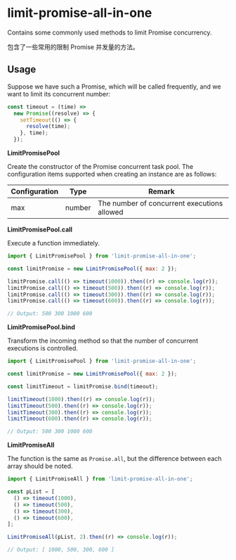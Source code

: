 # limit-promise-all-in-one

Contains some commonly used methods to limit Promise concurrency.

包含了一些常用的限制 Promise 并发量的方法。

## Usage

Suppose we have such a Promise, which will be called frequently, and we want to limit its concurrent number:

```javascript
const timeout = (time) =>
  new Promise((resolve) => {
    setTimeout(() => {
      resolve(time);
    }, time);
  });
```

**LimitPromisePool**

Create the constructor of the Promise concurrent task pool. The configuration items supported when creating an instance are as follows:

| Configuration | Type   | Remark                                      |
| ------------- | ------ | ------------------------------------------- |
| max           | number | The number of concurrent executions allowed |

**LimitPromisePool.call**

Execute a function immediately.

```javascript
import { LimitPromisePool } from 'limit-promise-all-in-one';

const limitPromise = new LimitPromisePool({ max: 2 });

limitPromise.call(() => timeout(1000)).then((r) => console.log(r));
limitPromise.call(() => timeout(500)).then((r) => console.log(r));
limitPromise.call(() => timeout(300)).then((r) => console.log(r));
limitPromise.call(() => timeout(600)).then((r) => console.log(r));

// Output: 500 300 1000 600
```

**LimitPromisePool.bind**

Transform the incoming method so that the number of concurrent executions is controlled.

```javascript
import { LimitPromisePool } from 'limit-promise-all-in-one';

const limitPromise = new LimitPromisePool({ max: 2 });

const limitTimeout = limitPromise.bind(timeout);

limitTimeout(1000).then((r) => console.log(r));
limitTimeout(500).then((r) => console.log(r));
limitTimeout(300).then((r) => console.log(r));
limitTimeout(600).then((r) => console.log(r));

// Output: 500 300 1000 600
```

**LimitPromiseAll**

The function is the same as `Promise.all`, but the difference between each array should be noted.

```javascript
import { LimitPromiseAll } from 'limit-promise-all-in-one';

const pList = [
  () => timeout(1000),
  () => timeout(500),
  () => timeout(300),
  () => timeout(600),
];

LimitPromiseAll(pList, 2).then((r) => console.log(r));

// Output: [ 1000, 500, 300, 600 ]
```

